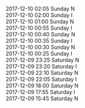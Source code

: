 2017-12-10 02:05 Sunday  N  
2017-12-10 02:00 Sunday  I  
2017-12-10 01:00 Sunday  N  
2017-12-10 00:55 Sunday  I  
2017-12-10 00:40 Sunday  N  
2017-12-10 00:35 Sunday  I  
2017-12-10 00:30 Sunday  N  
2017-12-10 00:25 Sunday  I  
2017-12-09 23:25 Saturday  N  
2017-12-09 23:20 Saturday  I  
2017-12-09 22:10 Saturday  N  
2017-12-09 22:05 Saturday  I  
2017-12-09 18:00 Saturday  N  
2017-12-09 17:55 Saturday  I  
2017-12-09 15:45 Saturday  N  
